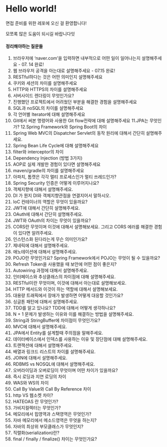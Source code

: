 # Hello world!
면접 준비를 위한 레포에 오신 걸 환영합니다!
  
모쪼록 많은 도움이 되시길 바랍니다잇

#### 정리해야하는 질문들
1. 브라우저에 ‘naver.com’을 입력하면 내부적으로 어떤 일이 일어나는지 설명해주세요 - 07. 14 완료!
2. 웹 브라우저 공격을 아는대로 설명해주세요 - 07.15 완료!
3. RESTful하다는 것은 어떤 의미인지 설명해주세요
4. 쿠키와 세션의 차이를 설명해주세요
5. HTTP와 HTTPS의 차이를 설명해주세요
6. 서버사이드 렌더링이 무엇인가요?
7. 진행했던 프로젝트에서 어려웠던 부분을 해결한 경험을 설명해주세요
8. SQL과 noSQL의 차이를 설명해주세요
9. 각 언어별 Iterator에 대해 설명해주세요
10. Git에서 써본 명령어와 사용한 Git flow전략에 대해 설명해주세요
11.JPA는 무엇인가?
12.Spring Framework와 Spring Boot의 차이
13. Spring Web MVC의 Dispatcher Servlet의 동작 원리에 대해서 간단히 설명해주세요.
14. Spring Bean Life Cycle에 대해 설명해주세요
15. filter와 interceptor의 차이
16. Dependency Injection (방법 3가지)
17. AOP로 실제 개발한 경험이 있다면 설명해주세요
18. maven/gradle의 차이를 설명해주세요
19. 아파치, 톰캣은 각각 멀티 프로세스인가 멀티 쓰레드인가?
20. Spring Security 인증은 어떻게 이루어지나요?
21. 객체지향에 대해서 설명해주세요.
22. DI 가 뭔지 DI와 객체지향관점을 연결지어서 말하시오.
23. IoC 컨테이너의 역할은 무엇이 있을까요?
24. JWT에 대해서 간단히 설명해주세요.
25. OAuth에 대해서 간단히 설명해주세요.
26. JWT와 OAuth의 차이는 무엇이 있을까요?
27. CORS란 무엇이며 이것에 대해서 설명해보세요. 그리고 CORS 에러를 해결한 경험이 있다면 알려주세요.
28. 인스턴스화 된다라는게 무슨 의미인가요?
29. 제네릭에 대해서 설명해주세요.
30. 애노테이션에 대해서 설명해주세요.
31. POJO란 무엇인가요? Spring Framework에서 POJO는 무엇이 될 수 있을까요?
32. Refresh Token을 사용했을 때 보안에 어떤 점이 좋은지?
33. Autowiring 과정에 대해서 설명해주세요.
34. 인터페이스와 추상클래스의 차이점에 대해 설명해주세요.
35. RESTful이란 무엇이며, 이것에 대해서 아는대로 설명해보세요.
36. HTTP 메서드와 이것이 하는 역할에 대해서 설명해보세요.
37. 대용량 트래픽에서 장애가 발생하면 어떻게 대응할 것인가요?
38. 싱글톤 패턴에 대해서 설명해주세요.
39. TDD를 알고 있나요? TDD에 대해서 어떻게 생각하나요?
40. N + 1 문제가 발생하는 이유와 이를 해결하는 방법을 설명해주세요.
41. String과 StringBuffer에 차이점이 무엇인가요?
42. MVC에 대해서 설명해주세요.
43. JPA에서 Entity를 설계할때 주의점을 말해주세요.
44. 데이터베이스에서 인덱스를 사용하는 이유 및 장단점에 대해 설명해주세요.
45. 트랜잭션에 대해서 설명해주세요.
46. 배열과 링크드 리스트의 차이를 설명해주세요.
47. JOIN에 대해서 설명해주세요.
48. RDBMS vs NOSQL에 대해서 설명해주세요.
49. 오버라이딩과 오버로딩이 무엇이며 어떤 차이가 있을까요?
50. 즉시 로딩과 지연 로딩의 차이
51. WAS와 WS의 차이
52. Call By Value와 Call By Reference 차이
53. http VS 웹소켓 차이?
54. HATEOAS 란 무엇인가?
55. 가비지컬렉터는 무엇인가?
56. 메모리에서 힙영역과 스택영역은 무엇인가?
57. 자바 메모리에서 메소드영역은 무엇을 하는지?
58. 자바의 최상위 부모클래스가 무엇인지?
59. 직렬화(serialization)란?
60. final / finally / finalize() 차이는 무엇인가요?
